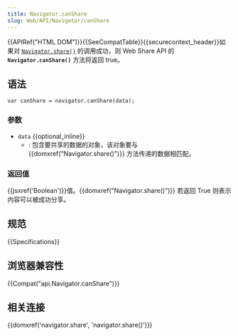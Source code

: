 ```yaml
---
title: Navigator.canShare
slug: Web/API/Navigator/canShare
---
```


{{APIRef("HTML DOM")}}{{SeeCompatTable}}{{securecontext_header}}如果对 [`Navigator.share()`](/zh-CN/docs/Web/API/Navigator/share) 的调用成功，则 Web Share API 的 **`Navigator.canShare()`** 方法将返回 true。

## 语法

```plain
var canShare = navigator.canShare(data);
```

### 参数

- `data` {{optional_inline}}
  - : 包含要共享的数据的对象，该对象要与 {{domxref("Navigator.share()")}} 方法传递的数据相匹配。

### 返回值

{{jsxref('Boolean')}}值。{{domxref("Navigator.share()")}} 若返回 True 则表示内容可以被成功分享。

## 规范

{{Specifications}}

## 浏览器兼容性

{{Compat("api.Navigator.canShare")}}

## 相关连接

{{domxref('navigator.share', 'navigator.share()')}}
